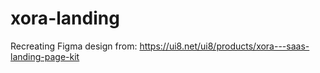 # xora-landing

Recreating Figma design from: https://ui8.net/ui8/products/xora---saas-landing-page-kit
